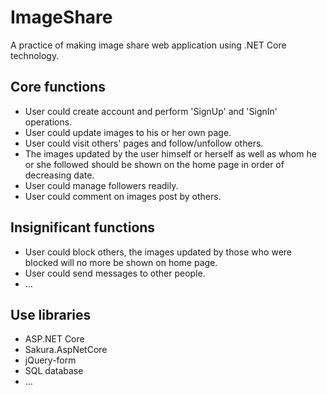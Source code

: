 # ImageShare
A practice of making image share web application using .NET Core technology.

## Core functions

- User could create account and perform 'SignUp' and 'SignIn' operations.
- User could update images to his or her own page.
- User could visit others' pages and follow/unfollow others.
- The images updated by the user himself or herself as well as whom he or she followed should be shown on the home page in order of decreasing date.
- User could manage followers readily.
- User could comment on images post by others.

## Insignificant functions

- User could block others, the images updated by those who were blocked will no more be shown on home page.
- User could send messages to other people.
- ...

## Use libraries

- ASP.NET Core
- Sakura.AspNetCore
- jQuery-form
- SQL database
- ...
